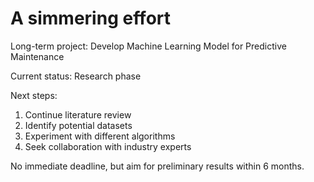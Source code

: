 # A simmering effort

Long-term project: Develop Machine Learning Model for Predictive Maintenance

Current status: Research phase

Next steps:
1. Continue literature review
2. Identify potential datasets
3. Experiment with different algorithms
4. Seek collaboration with industry experts

No immediate deadline, but aim for preliminary results within 6 months.
